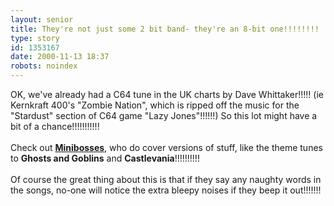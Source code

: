 ```yaml
---
layout: senior
title: They're not just some 2 bit band- they're an 8-bit one!!!!!!!!
type: story
id: 1353167
date: 2000-11-13 18:37
robots: noindex
---
```

OK, we've already had a C64 tune in the UK charts by Dave Whittaker!!!!! (ie Kernkraft 400's "Zombie Nation", which is ripped off the music for the "Stardust" section of C64 game "Lazy Jones"!!!!!!) So this lot might have a bit of a chance!!!!!!!!!!!<br/> <br/>Check out <a href="http://www.minibosses.com/"><b>Minibosses</b></a>, who do cover versions of stuff, like the theme tunes to <b>Ghosts and Goblins</b> and <b>Castlevania</b>!!!!!!!!!!<br/> <br/>Of course the great thing about this is that if they say any naughty words in the songs, no-one will notice the extra bleepy noises if they beep it out!!!!!!!